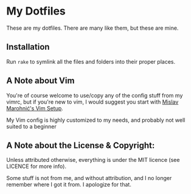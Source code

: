 # My Dotfiles

These are my dotfiles. There are many like them, but these are mine.

## Installation

Run `rake` to symlink all the files and folders into their proper places.

## A Note about Vim

You're of course welcome to use/copy any of the config stuff from my vimrc, but if you're new to vim, I would suggest you start with [Mislav Marohnić's Vim Setup](http://mislav.uniqpath.com/2011/12/vim-revisited/).

My Vim config is highly customized to my needs, and probably not well suited to a beginner

## A Note about the License & Copyright:

Unless attributed otherwise, everything is under the MIT licence (see LICENCE for more info).

Some stuff is not from me, and without attribution, and I no longer remember where I got it from. I apologize for that.
